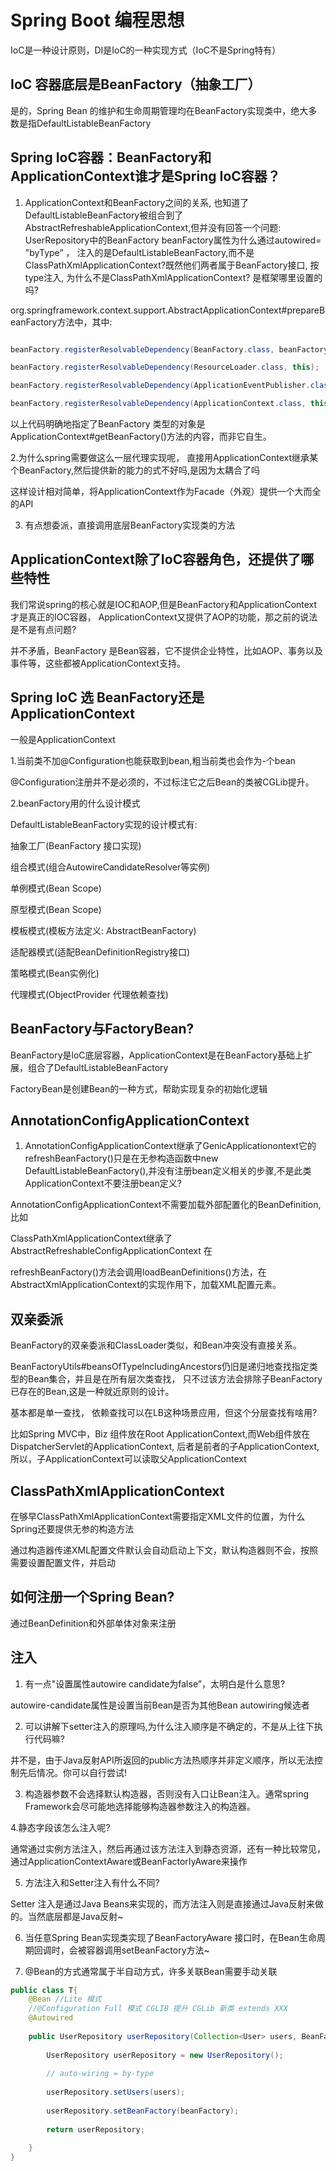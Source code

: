# Spring Boot 编程思想

IoC是一种设计原则，DI是IoC的一种实现方式（IoC不是Spring特有）

## IoC 容器底层是BeanFactory（抽象工厂）

是的，Spring Bean 的维护和生命周期管理均在BeanFactory实现类中，绝大多数是指DefaultListableBeanFactory

## Spring IoC容器：BeanFactory和ApplicationContext谁才是Spring IoC容器？

1. ApplicationContext和BeanFactory之间的关系, 也知道了DefaultListableBeanFactory被组合到了
AbstractRefreshableApplicationContext,但并没有回答一个问题: 
UserRepository中的BeanFactory beanFactory属性为什么通过autowired= "byType” ，
注入的是DefaultListableBeanFactory,而不是
ClassPathXmlApplicationContext?既然他们两者属于BeanFactory接口, 
按type注入, 为什么不是ClassPathXmlApplicationContext? 是框架哪里设置的吗?


org.springframework.context.support.AbstractApplicationContext#prepareBeanFactory方法中，其中:

```java

beanFactory.registerResolvableDependency(BeanFactory.class, beanFactory);

beanFactory.registerResolvableDependency(ResourceLoader.class, this);

beanFactory.registerResolvableDependency(ApplicationEventPublisher.class, this);

beanFactory.registerResolvableDependency(ApplicationContext.class, this);

```

以上代码明确地指定了BeanFactory 类型的对象是ApplicationContext#getBeanFactory()方法的内容，而非它自生。


2.为什么spring需要做这么一层代理实现呢， 直接用ApplicationContext继承某个BeanFactory,然后提供新的能力的式不好吗,是因为太耦合了吗
  
这样设计相对简单，将ApplicationContext作为Facade（外观）提供一个大而全的API 


3. 有点想委派，直接调用底层BeanFactory实现类的方法

## ApplicationContext除了IoC容器角色，还提供了哪些特性

我们常说spring的核心就是IOC和AOP,但是BeanFactory和ApplicationContext才是真正的IOC容器，
ApplicationContext又提供了AOP的功能，那之前的说法是不是有点问题?

并不矛盾，BeanFactory 是Bean容器，它不提供企业特性，比如AOP、事务以及事件等，这些都被ApplicationContext支持。

## Spring IoC 选 BeanFactory还是ApplicationContext

一般是ApplicationContext 

1.当前类不加@Configuration也能获取到bean,粗当前类也会作为-个bean

 @Configuration注册并不是必须的，不过标注它之后Bean的类被CGLib提升。
 
2.beanFactory用的什么设计模式 

DefaultListableBeanFactory实现的设计模式有:
  
抽象工厂(BeanFactory 接口实现)

组合模式(组合AutowireCandidateResolver等实例)

单例模式(Bean Scope)

原型模式(Bean Scope)

模板模式(模板方法定义: AbstractBeanFactory)

适配器模式(适配BeanDefinitionRegistry接口)

策略模式(Bean实例化)

代理模式(ObjectProvider 代理依赖查找)

## BeanFactory与FactoryBean?
   
BeanFactory是loC底层容器，ApplicationContext是在BeanFactory基础上扩展，组合了DefaultListableBeanFactory
   
FactoryBean是创建Bean的一种方式，帮助实现复杂的初始化逻辑

## AnnotationConfigApplicationContext

1. AnnotationConfigApplicationContext继承了GenicApplicationontext它的refreshBeanFactory()只是在无参构造函数中new 
DefaultListableBeanFactory(),并没有注册bean定义相关的步骤,不是此类ApplicationContext不要注册bean定义?
      
AnnotationConfigApplicationContext不需要加载外部配置化的BeanDefinition,比如
   
ClassPathXmlApplicationContext继承了AbstractRefreshableConfigApplicationContext 在
   
refreshBeanFactory()方法会调用loadBeanDefinitions()方法，在AbstractXmlApplicationContext的实现作用下，加载XML配置元素。
 
 ## 双亲委派
 
BeanFactory的双亲委派和ClassLoader类似，和Bean冲突没有直接关系。
    
BeanFactoryUtils#beansOfTypelncludingAncestors仍旧是递归地查找指定类型的Bean集合，并且是在所有层次类查找，
只不过该方法会排除子BeanFactory已存在的Bean,这是一种就近原则的设计。

基本都是单一查找， 依赖查找可以在LB这种场景应用，但这个分层查找有啥用?

比如Spring MVC中，Biz 组件放在Root ApplicationContext,而Web组件放在DispatcherServlet的ApplicationContext,
后者是前者的子ApplicationContext,所以，子ApplicationContext可以读取父ApplicationContext

## ClassPathXmlApplicationContext

在够早ClassPathXmlApplicationContext需要指定XML文件的位置，为什么Spring还要提供无参的构造方法

通过构造器传递XML配置文件默认会自动启动上下文，默认构造器则不会，按照需要设置配置文件，并启动

## 如何注册一个Spring Bean?
   
通过BeanDefinition和外部单体对象来注册

## 注入

1. 有一点"设置属性autowire candidate为false”，太明白是什么意思?

autowire-candidate属性是设置当前Bean是否为其他Bean autowiring候选者

2. 可以讲解下setter注入的原理吗,为什么注入顺序是不确定的，不是从上往下执行代码嘛?
  
并不是，由于Java反射API所返回的public方法热顺序并非定义顺序，所以无法控制先后情况。你可以自行尝试!

3. 构造器参数不会选择默认构造器，否则没有入口让Bean注入。通常spring Framework会尽可能地选择能够构造器参数注入的构造器。

4.静态字段该怎么注入呢?
  
通常通过实例方法注入，然后再通过该方法注入到静态资源，还有一种比较常见， 通过ApplicationContextAware或BeanFactorIyAware来操作

5. 方法注入和Setter注入有什么不同?
   
 Setter 注入是通过Java Beans来实现的，而方法注入则是直接通过Java反射来做的。当然底层都是Java反射~ 
 
6. 当任意Spring Bean实现类实现了BeanFactoryAware 接口时，在Bean生命周期回调时，会被容器调用setBeanFactory方法~

7.  @Bean的方式通常属于半自动方式，许多关联Bean需要手动关联

```java
public class T{
    @Bean //Lite 模式
    //@Configuration Full 模式 CGLIB 提升 CGLib 新类 extends XXX
    @Autowired
    
    public UserRepository userRepository(Collection<User> users, BeanFactory beanFactory){
    
        UserRepository userRepository = new UserRepository();
    
        // auto-wiring = by-type
        
        userRepository.setUsers(users);
        
        userRepository.setBeanFactory(beanFactory);
        
        return userRepository;
    
    }
}

```

